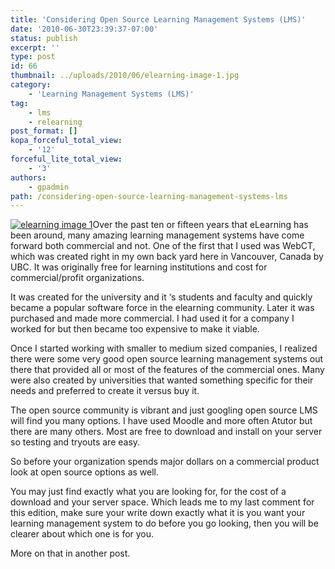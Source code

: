 ```yaml
---
title: 'Considering Open Source Learning Management Systems (LMS)'
date: '2010-06-30T23:39:37-07:00'
status: publish
excerpt: ''
type: post
id: 66
thumbnail: ../uploads/2010/06/elearning-image-1.jpg
category:
    - 'Learning Management Systems (LMS)'
tag:
    - lms
    - relearning
post_format: []
kopa_forceful_total_view:
    - '12'
forceful_lite_total_view:
    - '3'
authors:
    - gpadmin
path: /considering-open-source-learning-management-systems-lms
---
```

[![](http://www.netlearningspace.com/bksi_new/wp-content/uploads/2010/06/elearning-image-1-150x150.jpg "elearning image 1")](http://www.netlearningspace.com/bksi_new/wp-content/uploads/2010/06/elearning-image-1.jpg)Over the past ten or fifteen years that eLearning has been around, many amazing learning management systems have come forward both commercial and not. One of the first that I used was WebCT, which was created right in my own back yard here in Vancouver, Canada by UBC. It was originally free for learning institutions and cost for commercial/profit organizations.

It was created for the university and it ‘s students and faculty and quickly became a popular software force in the elearning community. Later it was purchased and made more commercial. I had used it for a company I worked for but then became too expensive to make it viable.

Once I started working with smaller to medium sized companies, I realized there were some very good open source learning management systems out there that provided all or most of the features of the commercial ones. Many were also created by universities that wanted something specific for their needs and preferred to create it versus buy it.

The open source community is vibrant and just googling open source LMS will find you many options. I have used Moodle and more often Atutor but there are many others. Most are free to download and install on your server so testing and tryouts are easy.

So before your organization spends major dollars on a commercial product look at open source options as well.

You may just find exactly what you are looking for, for the cost of a download and your server space. Which leads me to my last comment for this edition, make sure your write down exactly what it is you want your learning management system to do before you go looking, then you will be clearer about which one is for you.

More on that in another post.